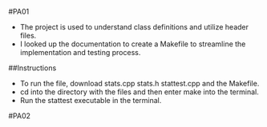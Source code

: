 #PA01
* The project is used to understand class definitions and utilize header files.
* I looked up the documentation to create a Makefile to streamline the implementation and testing process.

##Instructions
* To run the file, download stats.cpp stats.h stattest.cpp and the Makefile.
* cd into the directory with the files and then enter make into the terminal.
* Run the stattest executable in the terminal.

#PA02
